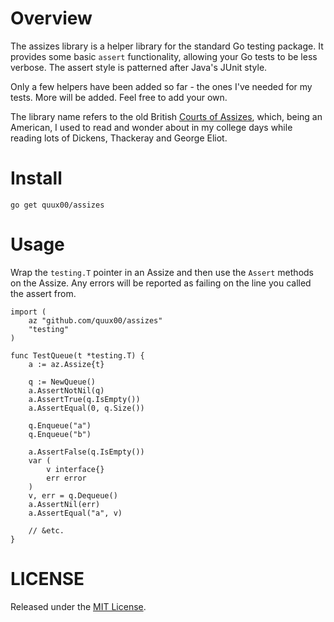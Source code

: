 # Overview

The assizes library is a helper library for the standard Go testing package.  It provides some basic `assert` functionality, allowing your Go tests to be less verbose.  The assert style is patterned after Java's JUnit style.

Only a few helpers have been added so far - the ones I've needed for my tests.  More will be added.  Feel free to add your own.

The library name refers to the old British [Courts of Assizes](https://en.wikipedia.org/wiki/Assizes), which, being an American, I used to read and wonder about in my college days while reading lots of Dickens, Thackeray and George Eliot.


# Install

    go get quux00/assizes


# Usage

Wrap the `testing.T` pointer in an Assize and then use the `Assert` methods on the Assize.  Any errors will be reported as failing on the line you called the assert from.

    import (
        az "github.com/quux00/assizes"
        "testing"
    )
    
    func TestQueue(t *testing.T) {
    	a := az.Assize{t}
    
    	q := NewQueue()
        a.AssertNotNil(q)
        a.AssertTrue(q.IsEmpty())
        a.AssertEqual(0, q.Size())

    	q.Enqueue("a")
    	q.Enqueue("b")
        
        a.AssertFalse(q.IsEmpty())
        var (
            v interface{}
            err error
        )
        v, err = q.Dequeue()
        a.AssertNil(err)
        a.AssertEqual("a", v)

        // &etc.
    }


# LICENSE

Released under the [MIT License](http://opensource.org/licenses/MIT).
